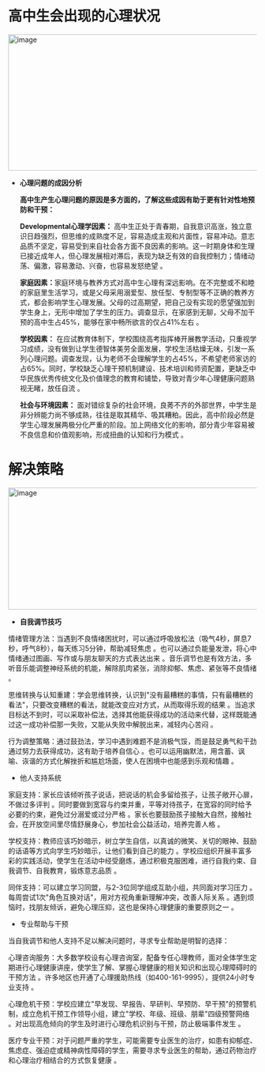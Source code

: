 # 高中生会出现的心理状况
<img width="894" height="276" alt="image" src="https://github.com/user-attachments/assets/bd7981ca-4357-4200-9ddf-fafbe9c919c8" />

- **心理问题的成因分析**
    
   **高中生产生心理问题的原因是多方面的，了解这些成因有助于更有针对性地预防和干预：**
  
    **​​Developmental心理学因素​​：**
    高中生正处于青春期，​​自我意识高涨​​，独立意识日趋强烈，但思维的成熟度不足，容易造成主观和片面性，容易冲动。意志品质不坚定，容易受到来自社会各方面不良因素的影响。这一时期身体和生理已接近成年人，但心理发展相对滞后，表现为缺乏有效的自我控制力；情绪动荡、偏激，容易激动、兴奋，也容易发怒绝望
    。
    
    ​​**家庭因素​​：**
      ​​家庭环境与教养方式​​对高中生心理有深远影响。在不完整或不和睦的家庭里生活学习，或是父母采用溺爱型、放任型、专制型等不正确的教养方式，都会影响学生心理发展。父母的过高期望，把自己没有实现的愿望强加到学生身上，无形中增加了学生的压力。调查显示，在家感到无聊，父母不加干预的高中生占45%，能够在家中畅所欲言的仅占41%左右
    。
    
    **​​学校因素​​：**
  在​​应试教育体制​​下，学校围绕高考指挥棒开展教学活动，只重视学习成绩，没有做到让学生德智体美劳全面发展，学校生活枯燥无味，引发一系列心理问题。调查发现，认为老师不会理解学生的占45%，不希望老师家访的占65%。同时，学校​​缺乏心理干预机制​​建设、技术培训和师资配置，更缺乏中华民族优秀传统文化及价值理念的教育和铺垫，导致对青少年心理健康问题熟视无睹，放任自流
    。
    
    **​​社会与环境因素​​：**
  面对​​错综复杂的社会环境​​，良莠不齐的外部世界，中学生是非分辨能力尚不够成熟，往往是取其精华、吸其糟粕。因此，高中阶段必然是学生心理发展两极分化严重的阶段。加上网络文化的影响，部分青少年容易被不良信息和价值观影响，形成扭曲的认知和行为模式
    。
# 解决策略
<img width="1001" height="247" alt="image" src="https://github.com/user-attachments/assets/5f9d61eb-62b2-4fa1-804e-8e9826497411" />


- **自我调节技巧**
  
​​情绪管理方法​​：当遇到不良情绪困扰时，可以通过​​呼吸放松法​​（吸气4秒，屏息7秒，呼气8秒），每天练习5分钟，帮助减轻焦虑
。也可以通过​​负能量发泄​​，将心中情绪通过图画、写作或与朋友聊天的方式表达出来
。​​音乐调节​​也是有效方法，多听音乐能调整神经系统的机能，解除肌肉紧张，消除抑郁、焦虑、紧张等不良情绪
。

​​思维转换与认知重建​​：学会​​思维转换​​，认识到"没有最糟糕的事情，只有最糟糕的看法"，只要改变糟糕的看法，就能改变应对方式，从而取得乐观的结果
。当追求目标达不到时，可以采取​​补偿法​​，选择其他能获得成功的活动来代替，这样既能通过这一成功补偿那一失败，又能从失败中解脱出来，减轻内心苦闷
。

​​行为调整策略​​：通过​​鼓劲法​​，学习中遇到难题不是消极气馁，而是鼓足勇气和干劲通过努力去获得成功，这有助于培养自信心
。也可以运用​​幽默法​​，用含蓄、讽喻、诙谐的方式化解挫折和尴尬场面，使人在困境中也能感到乐观和情趣
。

- 他人支持系统
  
​​家庭支持​​：家长应该​​倾听孩子说话​​，把说话的机会多留给孩子，让孩子敞开心扉，不做过多评判
。同时要做到​​宽容与约束并重​​，平等对待孩子，在宽容的同时给予必要的约束，避免过分溺爱或过分严格
。家长也要​​鼓励孩子接触大自然，接触社会​​，在开放空间里尽情舒展身心，参加社会公益活动，培养完善人格
。

​​学校支持​​：教师应该​​巧妙暗示​​，树立学生自信，以真诚的微笑、关切的眼神、鼓励的话语等方式向学生巧妙暗示，让他们看到自己的能力
。学校应​​组织开展丰富多彩的实践活动​​，使学生在活动中经受磨炼，通过积极克服困难，进行自我约束、自我调节、自我教育，锻炼意志品质
。

​​同伴支持​​：可以​​建立学习同盟​​，与2-3位同学组成互助小组，共同面对学习压力
。每周尝试1次"​​角色互换对话​​"，用对方视角重新理解冲突，改善人际关系
。遇到烦恼时，​​找朋友倾诉​​，避免心理压抑，这也是保持心理健康的重要原则之一
。

- 专业帮助与干预

当自我调节和他人支持不足以解决问题时，寻求专业帮助是明智的选择：

​​心理咨询服务​​：大多数学校设有​​心理咨询室​​，配备专任心理教师，面对全体学生定期进行心理健康讲座，使学生了解、掌握心理健康的相关知识和出现心理障碍时的干预方法
。许多地区也开通了​​心理援助热线​​（如400-161-9995），提供24小时专业支持
。

​​心理危机干预​​：学校应建立"​​早发现、早报告、早研判、早预防、早干预​​"的预警机制，成立危机干预工作领导小组，建立"学校、年级、班级、朋辈"四级预警网络
。对出现高危倾向的学生及时进行心理危机识别与干预，防止极端事件发生
。

​​医疗专业干预​​：对于问题严重的学生，可能需要​​专业医生的治疗​​，如患有抑郁症、焦虑症、强迫症或精神病性障碍的学生，需要寻求专业医生的帮助，通过药物治疗和心理治疗相结合的方式恢复健康
。




